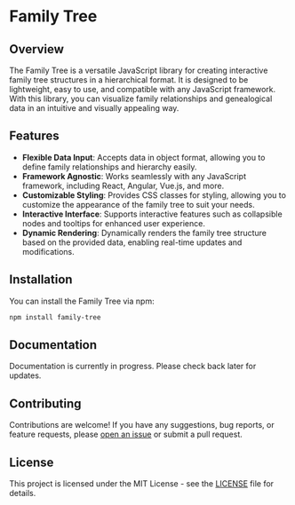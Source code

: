 # Family Tree

<!-- ![Family Tree Library Logo](family-tree-logo.png) -->

## Overview

The Family Tree is a versatile JavaScript library for creating interactive family tree structures in a hierarchical
format. It is designed to be lightweight, easy to use, and compatible with any JavaScript framework. With this library,
you can visualize family relationships and genealogical data in an intuitive and visually appealing way.

## Features

- **Flexible Data Input**: Accepts data in object format, allowing you to define family relationships and hierarchy
  easily.
- **Framework Agnostic**: Works seamlessly with any JavaScript framework, including React, Angular, Vue.js, and more.
- **Customizable Styling**: Provides CSS classes for styling, allowing you to customize the appearance of the family
  tree to suit your needs.
- **Interactive Interface**: Supports interactive features such as collapsible nodes and tooltips for enhanced user
  experience.
- **Dynamic Rendering**: Dynamically renders the family tree structure based on the provided data, enabling real-time
  updates and modifications.

## Installation

You can install the Family Tree via npm:

```bash
npm install family-tree
```

<!--
## Usage

```typescript
import FamilyTree from 'family-tree';

// Create a new instance of the FamilyTree
const familyTree = new FamilyTree();

// Add nodes to the tree
familyTree.addNode(null, 'Grandparent');
const parent = familyTree.addNode(familyTree.root, 'Parent');
familyTree.addNode(parent, 'Child');

// Render the tree
const treeContainer = document.getElementById('tree-container');
familyTree.render(treeContainer);
```

## Example

```html
<!DOCTYPE html>
<html lang="en">
<head>
    <meta charset="UTF-8">
    <meta name="viewport" content="width=device-width, initial-scale=1.0">
    <title>Family Tree Example</title>
    <link rel="stylesheet" href="family-tree.css">
</head>
<body>
    <div id="tree-container"></div>

    <script src="family-tree-library.js"></script>
    <script>
        const familyTree = new FamilyTree();
        // Add nodes and render the tree
        // (Code example similar to Usage section)
    </script>
</body>
</html>
``` -->

## Documentation

Documentation is currently in progress. Please check back later for updates.

## Contributing

Contributions are welcome! If you have any suggestions, bug reports, or feature requests, please
[open an issue](https://github.com/c2-mrinal/family-tree/issues) or submit a pull request.

## License

This project is licensed under the MIT License - see the [LICENSE](LICENSE) file for details.

<!-- ## Acknowledgements

- Icon made by Freepik from [www.flaticon.com](https://www.flaticon.com/) -->
